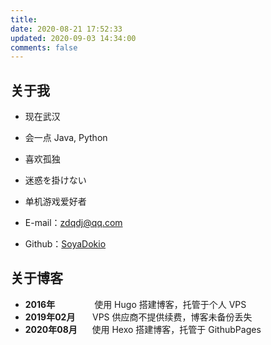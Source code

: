 ```yaml
---
title:
date: 2020-08-21 17:52:33
updated: 2020-09-03 14:34:00
comments: false
---
```


## 关于我

* 现在武汉
* 会一点 Java, Python
* 喜欢孤独
* 迷惑を掛けない
* 单机游戏爱好者


* E-mail：[zdqdj@qq.com](mailto://zdqdj@qq.com)
* Github：[SoyaDokio](https://github.com/sdokio)

## 关于博客

* **2016年**&nbsp;&nbsp;&nbsp;&nbsp;&nbsp;&nbsp;&nbsp;&nbsp;&nbsp;&nbsp;&nbsp;&nbsp;&nbsp;&nbsp;&nbsp;&nbsp;使用 Hugo 搭建博客，托管于个人 VPS
* **2019年02月**&nbsp;&nbsp;&nbsp;&nbsp;&nbsp;&nbsp;&nbsp;VPS 供应商不提供续费，博客未备份丢失
* **2020年08月**&nbsp;&nbsp;&nbsp;&nbsp;&nbsp;&nbsp;使用 Hexo 搭建博客，托管于 GithubPages
